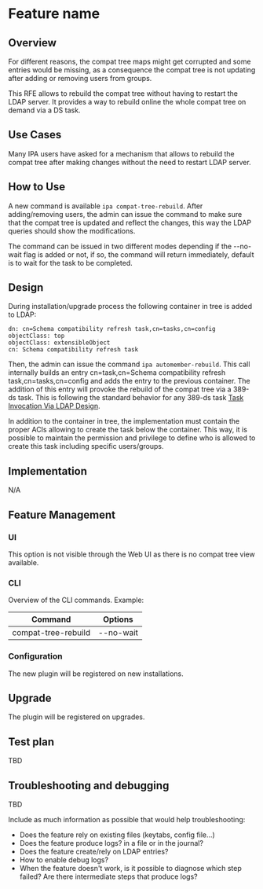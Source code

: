 # Feature name

## Overview

For different reasons, the compat tree maps might get corrupted and some entries
would be missing, as a consequence the compat tree is not updating after adding
or removing users from groups. 

This RFE allows to rebuild the compat tree without having to restart the LDAP
server. It provides a way to rebuild online the whole compat tree on demand via
a DS task.

## Use Cases

Many IPA users have asked for a mechanism that allows to rebuild the compat tree
after making changes without the need to restart LDAP server.

## How to Use

A new command is available `ipa compat-tree-rebuild`. After adding/removing users,
the admin can issue the command to make sure that the compat tree is updated and
reflect the changes, this way the LDAP queries should show the modifications.

The command can	be issued in two different modes depending if the --no-wait flag is
added or not, if so, the command will return immediately, default is to wait for the
task to be completed.

## Design

During installation/upgrade process the following container in tree is added to LDAP:

    dn: cn=Schema compatibility refresh task,cn=tasks,cn=config
    objectClass: top
    objectClass: extensibleObject
    cn: Schema compatibility refresh task

Then, the admin can issue the command `ipa automember-rebuild`. This call internally
builds an entry cn=task,cn=Schema compatibility refresh task,cn=tasks,cn=config and
adds the entry to the previous container. The addition of this entry will provoke the
rebuild of the compat tree via a 389-ds task. This is following the standard behavior
for any 389-ds task [Task Invocation Via LDAP Design](https://www.port389.org/docs/389ds/design/task-invocation-via-ldap.html).

In addition to the container in tree, the implementation must contain the proper ACIs
allowing to create the task below the container. This way, it is possible to maintain
the permission and privilege to define who is allowed to create this task including
specific users/groups.


## Implementation

N/A

## Feature Management

### UI

This option is not visible through the Web UI as there is no compat tree view available.

### CLI

Overview of the CLI commands. Example:

| Command |	Options |
| --- | ----- |
| compat-tree-rebuild | --no-wait |

### Configuration

The new plugin will be registered on new installations.

## Upgrade

The plugin will be registered on upgrades.

## Test plan

TBD

## Troubleshooting and debugging

TBD

Include as much information as possible that would help troubleshooting:
- Does the feature rely on existing files (keytabs, config file...)
- Does the feature produce logs? in a file or in the journal?
- Does the feature create/rely on LDAP entries? 
- How to enable debug logs?
- When the feature doesn't work, is it possible to diagnose which step failed? Are there intermediate steps that produce logs?

